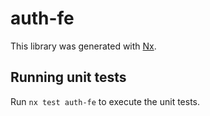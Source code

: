 # auth-fe

This library was generated with [Nx](https://nx.dev).

## Running unit tests

Run `nx test auth-fe` to execute the unit tests.
